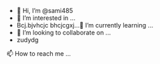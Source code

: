 - 👋 Hi, I’m @sami485
- 👀 I’m interested in ...
- Bcj.bjvhcjc
bhcjcgxj...🌱 I’m currently learning ...
- 💞️ I’m looking to collaborate on ...
- zudydg

📫 How to reach me ...

<!---
sami485/sami485 is a ✨ special ✨ repository because its `README.md` (this file) appears on your GitHub profile.
You can click the Preview link to take a look at your changes.
--->
